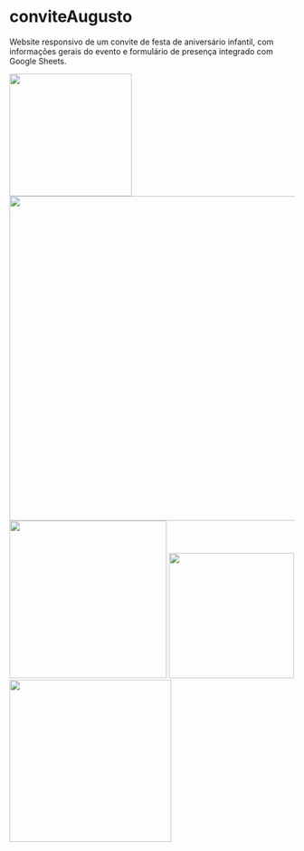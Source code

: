 # conviteAugusto
Website responsivo de um convite de festa de aniversário infantil, com informações gerais do evento e formulário de presença integrado com Google Sheets.
<br>

<div display=flex>
  <img src="https://github.com/user-attachments/assets/fc814104-f1f5-4ecb-8ff0-415fdea84273" width="216"></img>
  <img src="https://github.com/user-attachments/assets/cdbc5024-b0c0-456a-b72a-045603b64e07" width="573"></img>
  <img src="https://github.com/user-attachments/assets/b4900085-ba30-46fd-a293-73753c955f20" width="278"></img>
  <img src="https://github.com/user-attachments/assets/a4d29d53-1c5d-4efa-ace7-73a2e1698edb" width="221"></img>
  <img src="https://github.com/user-attachments/assets/d2d8de58-840f-476d-9d2f-28f70dc5b931" width="286"></img>
</div>
